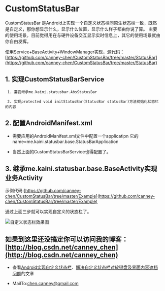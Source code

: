 # CustomStatusBar
CustomStatusBar 是Android上实现一个自定义状态栏同原生状态栏一致，既然是自定义，那你想显示什么，显示什么位置，显示什么样子都由你说了算。
主要的使用场景，目前觉得用在与硬件设备交互显示实时信息上，其它的使用场景就由你自由发挥。

使用Service+BaseActivity+WindowManager实现，源代码：[https://github.com/canney-chen/CustomStatusBar/tree/master/StatusBar](https://github.com/canney-chen/CustomStatusBar/tree/master/StatusBar)

## 1.  实现CustomStatusBarService 
     1. 需要继承me.kaini.statusbar.AbsStatusBar
  
     2. 实现protected void initStatusBar(StatusBar statusBar)方法初始化状态栏的内容
  
## 2.  配置AndroidManifest.xml
  - 需要应用的AndroidManifest.xml文件中配置一个applicatipn 它的name=me.kaini.statusbar.base.StatusBarApplication
  
  - 当然上面的CustomStatusBarService也得配置了。

## 3. 继承me.kaini.statusbar.base.BaseActivity实现业务Activity

示例代码:[https://github.com/canney-chen/CustomStatusBar/tree/master/Example](https://github.com/canney-chen/CustomStatusBar/tree/master/Example)

通过上面三步就可以实现自定义的状态栏了。

![自定义状态栏效果图](https://github.com/canney-chen/CustomStatusBar/blob/master/Example/statusbar.png)


## 如果到这里还没搞定你可以访问我的博客：**[http://blog.csdn.net/canney_chen](http://blog.csdn.net/canney_chen)**
- 查看[Android实现自定义状态栏](http://blog.csdn.net/canney_chen/article/details/46042323)、[解决自定义状态栏对软键盘及界面内容遮挡问题](http://blog.csdn.net/canney_chen/article/details/48788063)的文章

- MailTo:chen.canney@gmail.com
